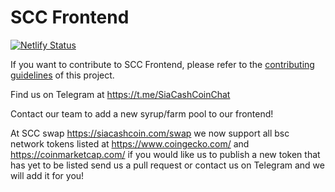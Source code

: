 # SCC Frontend

[![Netlify Status](https://api.netlify.com/api/v1/badges/2193263e-af7b-463a-ba13-ceca0aa87731/deploy-status)](https://app.netlify.com/sites/siacashcoin/deploys)

If you want to contribute to SCC Frontend, please refer to the [contributing guidelines](./CONTRIBUTING.md) of this project.

Find us on Telegram at https://t.me/SiaCashCoinChat

Contact our team to add a new syrup/farm pool to our frontend!

At SCC swap https://siacashcoin.com/swap we now support all bsc network tokens listed at https://www.coingecko.com/ and https://coinmarketcap.com/ if you would like us to publish a new token that has yet to be listed send us a pull request or contact us on Telegram and we will add it for you!


